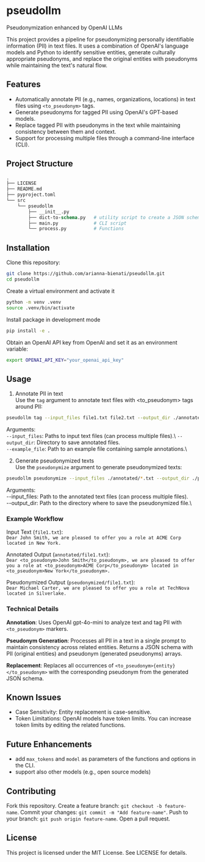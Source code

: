 # pseudollm
Pseudonymization enhanced by OpenAI LLMs

This project provides a pipeline for pseudonymizing personally identifiable information (PII) in text files. It uses a combination of OpenAI's language models and Python to identify sensitive entities, generate culturally appropriate pseudonyms, and replace the original entities with pseudonyms while maintaining the text's natural flow.

## Features
* Automatically annotate PII (e.g., names, organizations, locations) in text files using `<to_pseudonym>` tags.
* Generate pseudonyms for tagged PII using OpenAI's GPT-based models.
* Replace tagged PII with pseudonyms in the text while maintaining consistency between them and context.
* Support for processing multiple files through a command-line interface (CLI).

## Project Structure
```graphql
.
├── LICENSE
├── README.md
├── pyproject.toml
└── src
    └── pseudollm
        ├── __init__.py
        ├── dict-to-schema.py   # utility script to create a JSON schema given a dictionary
        ├── main.py             # CLI script
        └── process.py          # Functions
```

## Installation
Clone this repository:
```bash
git clone https://github.com/arianna-bienati/pseudollm.git
cd pseudollm
```
Create a virtual environment and activate it
```bash
python -m venv .venv
source .venv/bin/activate
```
Install package in development mode
```bash
pip install -e .
```
Obtain an OpenAI API key from OpenAI and set it as an environment variable:
```bash
export OPENAI_API_KEY="your_openai_api_key"
```

## Usage

1. Annotate PII in text\
Use the `tag` argument to annotate text files with <to_pseudonym> tags around PII:

```bash
pseudollm tag --input_files file1.txt file2.txt --output_dir ./annotated --example_file example_annotation.txt
```
Arguments:\
`--input_files`: Paths to input text files (can process multiple files).\ 
`--output_dir`: Directory to save annotated files.\
`--example_file`: Path to an example file containing sample annotations.\

2. Generate pseudonymized texts\
Use the `pseudonymize` argument to generate pseudonymized texts:

```bash
pseudollm pseudonymize --input_files ./annotated/*.txt --output_dir ./pseudonymized
```
Arguments:\
--input_files: Path to the annotated text files (can process multiple files).\
--output_dir: Path to the directory where to save the pseudonymized file.\

### Example Workflow
Input Text (`file1.txt`):\
`Dear John Smith, we are pleased to offer you a role at ACME Corp located in New York.`

Annotated Output (`annotated/file1.txt`):\
`Dear <to_pseudonym>John Smith</to_pseudonym>, we are pleased to offer you a role at <to_pseudonym>ACME Corp</to_pseudonym> located in <to_pseudonym>New York</to_pseudonym>.`

Pseudonymized Output (`pseudonymized/file1.txt`):\
`Dear Michael Carter, we are pleased to offer you a role at TechNova located in Silverlake.`

### Technical Details

**Annotation**: Uses OpenAI gpt-4o-mini to analyze text and tag PII with `<to_pseudonym>` markers.

**Pseudonym Generation**: Processes all PII in a text in a single prompt to maintain consistency across related entities. Returns a JSON schema with PII (original entities) and pseudonym (generated pseudonyms) arrays.

**Replacement**: Replaces all occurrences of `<to_pseudonym>{entity}</to_pseudonym>` with the corresponding pseudonym from the generated JSON schema.

## Known Issues
* Case Sensitivity: Entity replacement is case-sensitive.
* Token Limitations: OpenAI models have token limits. You can increase token limits by editing the related functions.

## Future Enhancements
* add `max_tokens` and `model` as parameters of the functions and options in the CLI.
* support also other models (e.g., open source models)

## Contributing
Fork this repository.
Create a feature branch: `git checkout -b feature-name`.
Commit your changes: `git commit -m "Add feature-name"`.
Push to your branch: `git push origin feature-name`.
Open a pull request.

## License
This project is licensed under the MIT License. See LICENSE for details.